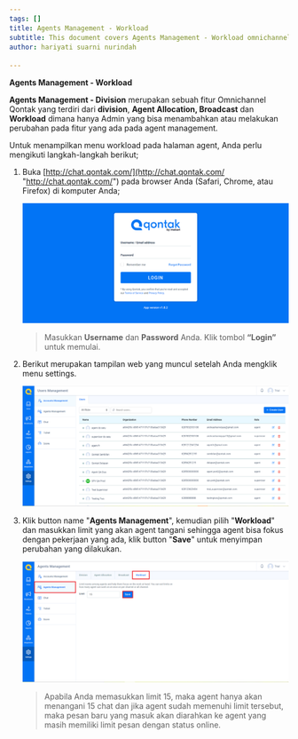 ```yaml
---
tags: []
title: Agents Management - Workload
subtitle: This document covers Agents Management - Workload omnichannel system
author: hariyati suarni nurindah

---
```

**Agents Management - Workload**

**Agents Management - Division** merupakan sebuah fitur Omnichannel Qontak yang terdiri dari **division**, **Agent Allocation, Broadcast** dan **Workload** dimana hanya Admin yang bisa menambahkan atau melakukan perubahan pada fitur yang ada pada agent management.

Untuk menampilkan menu workload pada halaman agent, Anda perlu mengikuti langkah-langkah berikut;

1. Buka [http://chat.qontak.com/](http://chat.qontak.com/ "http://chat.qontak.com/") pada browser Anda (Safari, Chrome, atau Firefox) di komputer Anda;

   ![](/uploads/login-qontak-c.png)

   > Masukkan **Username** dan **Password** Anda. Klik tombol **“Login”** untuk memulai.
2. Berikut merupakan tampilan web yang muncul setelah Anda mengklik menu settings.

   ![](/uploads/accounma1.PNG)
3. Klik button name "**Agents Management**", kemudian pilih "**Workload**" dan masukkan limit yang akan agent tangani sehingga agent bisa fokus dengan pekerjaan yang ada, klik button "**Save**" untuk menyimpan perubahan yang dilakukan.

   ![](/uploads/workload.PNG)

   > Apabila Anda memasukkan limit 15, maka agent hanya akan menangani 15 chat dan jika agent sudah memenuhi limit tersebut, maka pesan baru yang masuk akan diarahkan ke agent yang masih memiliki limit pesan dengan status online.